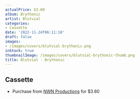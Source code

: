 ```yaml
---
actualPrice: $3.60
album: Brythonic
artist: Blutvial
categories:
- Cassette
date: '2022-11-24T06:11:10'
draft: false
images:
- /images/covers/blutvial-brythonic.png
inStock: true
thumbnailImage: /images/covers/blutvial-brythonic-thumb.png
title: Blutvial - Brythonic
---
```


## Cassette
* Purchase from [NWN Productions](http://shop.nwnprod.com/index.php?route=product/product&path=73&product_id=1668&sort=pd.name&order=ASC) for $3.60
